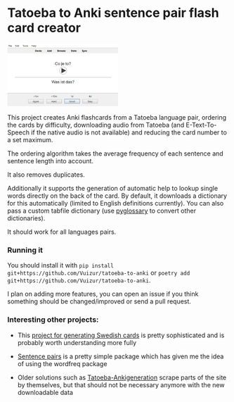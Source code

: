 # Tatoeba to Anki sentence pair flash card creator

<img src="https://raw.githubusercontent.com/Vuizur/tatoeba-to-anki/main/img/anki_screenshot.png" width="50%" class="center">

This project creates Anki flashcards from a Tatoeba language pair, ordering the cards by difficulty, downloading audio from Tatoeba (and E-Text-To-Speech if the native audio is not available) and reducing the card number to a set maximum.

The ordering algorithm takes the average frequency of each sentence and sentence length into account.

It also removes duplicates. 

Additionally it supports the generation of automatic help to lookup single words directly on the back of the card. By default, it downloads a dictionary for this automatically (limited to English definitions currently). You can also pass a custom tabfile dictionary (use [pyglossary](https://github.com/ilius/pyglossary) to convert other dictionaries).

It should work for all languages pairs.

### Running it

You should install it with `pip install git+https://github.com/Vuizur/tatoeba-to-anki` or `poetry add git+https://github.com/Vuizur/tatoeba-to-anki`.

I plan on adding more features, you can open an issue if you think something should be changed/improved or send a pull request.

### Interesting other projects:
* This [project for generating Swedish cards](https://github.com/vvpd/anki_swedish) is pretty sophisticated and is probably worth understanding more fully

* [Sentence pairs](https://github.com/kmicklas/sentence-pairs) is a pretty simple package which has given me the idea of using the wordfreq package

* Older solutions such as [Tatoeba-Ankigeneration](https://github.com/alexanderk409/Tatoeba-anki-deckgeneration) scrape parts of the site by themselves, but that should not be necessary anymore with the new downloadable data